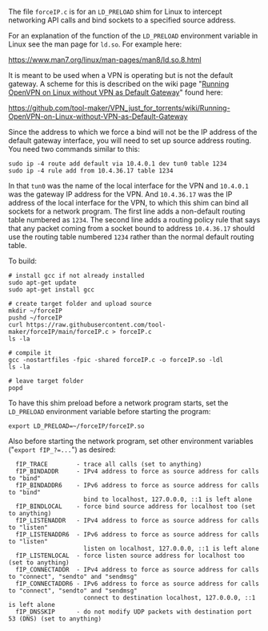 The file ``forceIP.c`` is for an ``LD_PRELOAD`` shim for Linux to intercept networking API calls and bind sockets to a specified source address.

For an explanation of the function of the ``LD_PRELOAD`` environment variable in Linux see the man page for ``ld.so``. For example here:

https://www.man7.org/linux/man-pages/man8/ld.so.8.html

It is meant to be used when a VPN is operating but is not the default gateway. A scheme for this is described on the wiki page "[Running OpenVPN on Linux without VPN as Default Gateway](https://github.com/tool-maker/VPN_just_for_torrents/wiki/Running-OpenVPN-on-Linux-without-VPN-as-Default-Gateway)" found here:

https://github.com/tool-maker/VPN_just_for_torrents/wiki/Running-OpenVPN-on-Linux-without-VPN-as-Default-Gateway

Since the address to which we force a bind will not be the IP address of the default gateway interface, you will need to set up source address routing. You need two commands similar to this:

```
sudo ip -4 route add default via 10.4.0.1 dev tun0 table 1234
sudo ip -4 rule add from 10.4.36.17 table 1234
```

In that ``tun0`` was the name of the local interface for the VPN and ``10.4.0.1`` was the gateway IP address for the VPN. And ``10.4.36.17`` was the IP address of the local interface for the VPN, to which this shim can bind all sockets for a network program. The first line adds a non-default routing table numbered as ``1234``. The second line adds a routing policy rule that says that any packet coming from a socket bound to address ``10.4.36.17`` should use the routing table numbered ``1234`` rather than the normal default routing table.

To build:

```
# install gcc if not already installed
sudo apt-get update
sudo apt-get install gcc

# create target folder and upload source
mkdir ~/forceIP
pushd ~/forceIP
curl https://raw.githubusercontent.com/tool-maker/forceIP/main/forceIP.c > forceIP.c
ls -la

# compile it
gcc -nostartfiles -fpic -shared forceIP.c -o forceIP.so -ldl
ls -la

# leave target folder
popd
```

To have this shim preload before a network program starts, set the ``LD_PRELOAD`` environment variable before starting the program:

```
export LD_PRELOAD=~/forceIP/forceIP.so
```

Also before starting the network program, set other environment variables ("``export fIP_?=...``") as desired:

```
  fIP_TRACE        - trace all calls (set to anything)
  fIP_BINDADDR     - IPv4 address to force as source address for calls to "bind"
  fIP_BINDADDR6    - IPv6 address to force as source address for calls to "bind"
                     bind to localhost, 127.0.0.0, ::1 is left alone
  fIP_BINDLOCAL    - force bind source address for localhost too (set to anything)
  fIP_LISTENADDR   - IPv4 address to force as source address for calls to "listen"
  fIP_LISTENADDR6  - IPv6 address to force as source address for calls to "listen"
                     listen on localhost, 127.0.0.0, ::1 is left alone
  fIP_LISTENLOCAL  - force listen source address for localhost too (set to anything)
  fIP_CONNECTADDR  - IPv4 address to force as source address for calls to "connect", "sendto" and "sendmsg"
  fIP_CONNECTADDR6 - IPv6 address to force as source address for calls to "connect", "sendto" and "sendmsg"
                     connect to destination localhost, 127.0.0.0, ::1 is left alone
  fIP_DNSSKIP      - do not modify UDP packets with destination port 53 (DNS) (set to anything)
```
